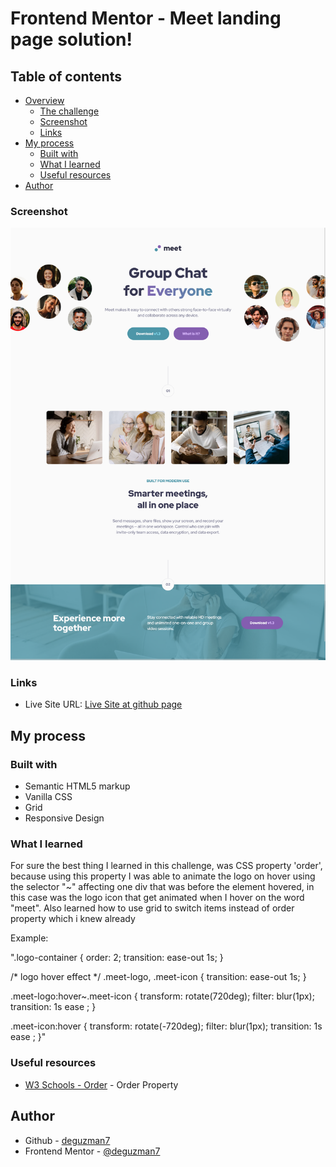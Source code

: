 # Frontend Mentor - Meet landing page solution!


## Table of contents

- [Overview](#overview)
  - [The challenge](#the-challenge)
  - [Screenshot](#screenshot)
  - [Links](#links)
- [My process](#my-process)
  - [Built with](#built-with)
  - [What I learned](#what-i-learned)
  - [Useful resources](#useful-resources)
- [Author](#author)


### Screenshot

![](./screenshot/screenshot-desktop.png)

### Links

- Live Site URL: [Live Site at github page](https://deguzman7.github.io/meet-landing-page/)
## My process

### Built with

- Semantic HTML5 markup
- Vanilla CSS
- Grid
- Responsive Design

### What I learned

For sure the best thing I learned in this challenge, was CSS property 'order', because using this property I was able to animate the logo on hover using the selector "~" affecting one div that was before the element hovered, in this case was the logo icon that get animated when I hover on the word "meet".
Also learned how to use grid to switch items instead of order property which i knew already

Example: 

".logo-container {
  order: 2;
  transition: ease-out 1s;
}

/* logo hover effect */
.meet-logo,
.meet-icon {
  transition: ease-out 1s;
}

.meet-logo:hover~.meet-icon {
  transform: rotate(720deg);
  filter: blur(1px);
  transition: 1s ease ;
}

.meet-icon:hover {
  transform: rotate(-720deg);
  filter: blur(1px);
  transition: 1s ease ;
}"

### Useful resources

- [W3 Schools - Order](https://www.w3schools.com/cssref/css3_pr_order.asp) - Order Property


## Author
- Github - [deguzman7](https://github.com/deguzman7/)
- Frontend Mentor - [@deguzman7](https://www.frontendmentor.io/profile/deguzman7)
